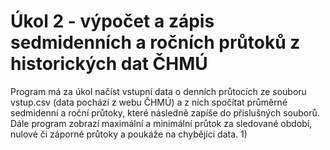 # Úkol 2 - výpočet a zápis sedmidenních a ročních průtoků z historických dat ČHMÚ
Program má za úkol načíst vstupní data o denních průtocích ze souboru vstup.csv (data pochází z webu ČHMÚ) a z nich spočítat průměrné sedmidenní a roční průtoky, které následně zapíše do příslušných souborů. Dále program zobrazí maximální a minimální průtok za sledované období, nulové či záporné průtoky a poukáže na chybějící data.
1)

